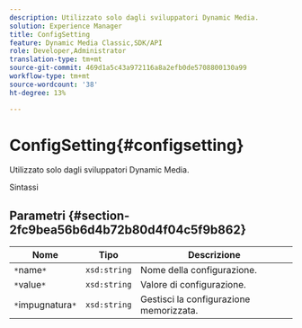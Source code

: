 ```yaml
---
description: Utilizzato solo dagli sviluppatori Dynamic Media.
solution: Experience Manager
title: ConfigSetting
feature: Dynamic Media Classic,SDK/API
role: Developer,Administrator
translation-type: tm+mt
source-git-commit: 469d1a5c43a972116a8a2efb0de5708800130a99
workflow-type: tm+mt
source-wordcount: '38'
ht-degree: 13%

---
```



# ConfigSetting{#configsetting}

Utilizzato solo dagli sviluppatori Dynamic Media.

Sintassi

## Parametri {#section-2fc9bea56b6d4b72b80d4f04c5f9b862}

| Nome | Tipo | Descrizione |
|---|---|---|
| `*`name`*` | `xsd:string` | Nome della configurazione. |
| `*`value`*` | `xsd:string` | Valore di configurazione. |
| `*`impugnatura`*` | `xsd:string` | Gestisci la configurazione memorizzata. |

